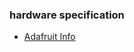 ### hardware specification
- [Adafruit Info](http://www.adafruit.com/products/399?&main_page=product_info&products_id=399)
